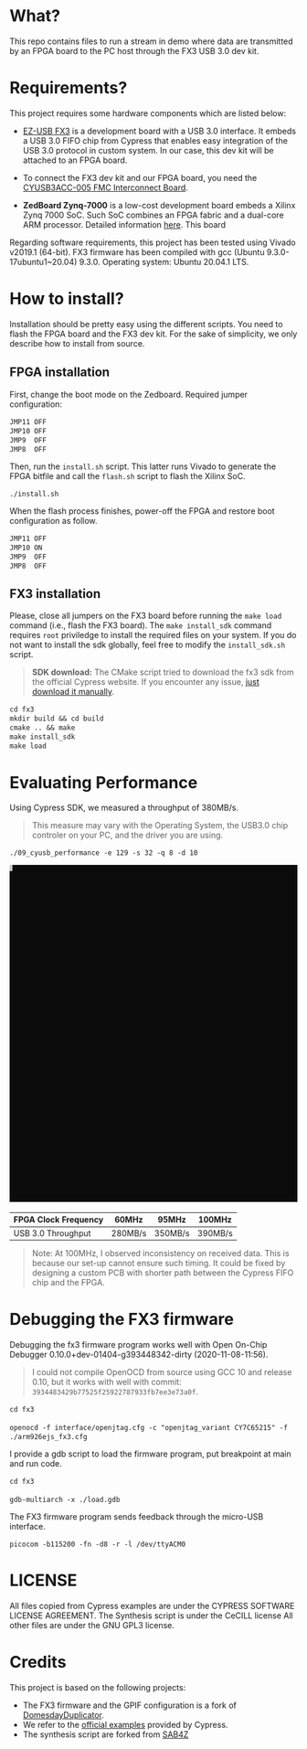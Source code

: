 # What?
This repo contains files to run a stream in demo where data are transmitted by an FPGA board to the PC host through the FX3 USB 3.0 dev kit.

# Requirements?

This project requires some hardware components which are listed below:

- [EZ-USB FX3](https://www.cypress.com/products/ez-usb-fx3-superspeed-usb-30-peripheral-controller) is a development board with a USB 3.0 interface. It embeds a USB 3.0 FIFO chip from Cypress that enables easy integration of the USB 3.0 protocol in custom system.
In our case, this dev kit will be attached to an FPGA board.

- To connect the FX3 dev kit and our FPGA board, you need the [CYUSB3ACC-005 FMC Interconnect Board](https://www.cypress.com/documentation/development-kitsboards/cyusb3acc-005-fmc-interconnect-board-ez-usb-fx3-superspeed).

- **ZedBoard Zynq-7000** is a low-cost development board embeds a Xilinx Zynq 7000 SoC. 
Such SoC combines an FPGA fabric and a dual-core ARM processor. Detailed information [here](https://store.digilentinc.com/zedboard-zynq-7000-arm-fpga-soc-development-board/).
This board 

Regarding software requirements, this project has been tested using Vivado v2019.1 (64-bit).
FX3 firmware has been compiled with gcc (Ubuntu 9.3.0-17ubuntu1~20.04) 9.3.0.
Operating system: Ubuntu 20.04.1 LTS.

# How to install?

Installation should be pretty easy using the different scripts.
You need to flash the FPGA board and the FX3 dev kit.
For the sake of simplicity, we only describe how to install from source.

## FPGA installation
First, change the boot mode on the Zedboard. 
Required jumper configuration:
```
JMP11 OFF
JMP10 OFF
JMP9  OFF
JMP8  OFF
```

Then, run the ```install.sh``` script. This latter runs Vivado to generate the FPGA bitfile and call the ```flash.sh``` script to flash the Xilinx SoC.
```
./install.sh
```

When the flash process finishes, power-off the FPGA and restore boot configuration as follow.
```
JMP11 OFF
JMP10 ON
JMP9  OFF
JMP8  OFF
```

## FX3 installation

Please, close all jumpers on the FX3 board before running the ```make load``` command (i.e., flash the FX3 board).
The ```make install_sdk``` command requires ```root``` priviledge to install the required files on your system. 
If you do not want to install the sdk globally, feel free to modify the ```install_sdk.sh``` script.


> **SDK download:** The CMake script tried to download the fx3 sdk from the official Cypress website. If you encounter any issue, [just download it manually](https://www.cypress.com/file/424271/download).

```
cd fx3
mkdir build && cd build
cmake .. && make 
make install_sdk
make load
```

# Evaluating Performance

Using Cypress SDK, we measured a throughput of 380MB/s.
> This measure may vary with the Operating System, the USB3.0 chip controler on your PC, and the driver you are using.
```
./09_cyusb_performance -e 129 -s 32 -q 8 -d 10
```

![Performance](./doc/perf.svg)


| FPGA Clock Frequency | 60MHz    | 95MHz    | 100MHz   |
|----------------------|----------|----------|----------|
| USB 3.0 Throughput   | 280MB/s  | 350MB/s  | 390MB/s  |

> Note: At 100MHz, I observed inconsistency on received data. This is because our set-up cannot ensure such timing. It could be fixed by designing a custom PCB with shorter path between the Cypress FIFO chip and the FPGA. 

# Debugging the FX3 firmware

Debugging the fx3 firmware program works well with Open On-Chip Debugger 0.10.0+dev-01404-g393448342-dirty (2020-11-08-11:56).
> I could not compile OpenOCD from source using GCC 10 and release 0.10, but it works with well with commit: ```3934483429b77525f25922787933fb7ee3e73a0f```.

```
cd fx3

openocd -f interface/openjtag.cfg -c "openjtag_variant CY7C65215" -f ./arm926ejs_fx3.cfg
```

I provide a gdb script to load the firmware program, put breakpoint at main and run code.

```
cd fx3

gdb-multiarch -x ./load.gdb
```

The FX3 firmware program sends feedback through the micro-USB interface.
```
picocom -b115200 -fn -d8 -r -l /dev/ttyACM0
```

# LICENSE

All files copied from Cypress examples are under the CYPRESS SOFTWARE LICENSE AGREEMENT.
The Synthesis script is under the CeCILL license
All other files are under the GNU GPL3 license.

# Credits

This project is based on the following projects:
- The FX3 firmware and the GPIF configuration is a fork of [DomesdayDuplicator](https://github.com/simoninns/DomesdayDuplicator).
- We refer to the [official examples](https://www.cypress.com/documentation/code-examples/usb-superspeed-code-examples) provided by Cypress.
- The synthesis script are forked from [SAB4Z](https://gitlab.telecom-paris.fr/renaud.pacalet/sab4z)


